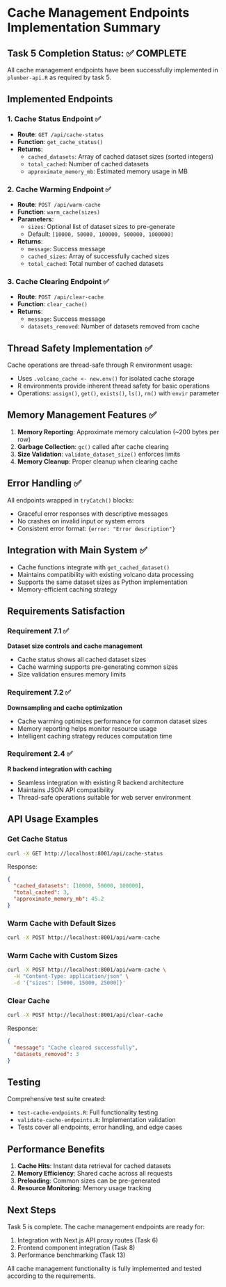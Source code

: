 # Cache Management Endpoints Implementation Summary

## Task 5 Completion Status: ✅ COMPLETE

All cache management endpoints have been successfully implemented in `plumber-api.R` as required by task 5.

## Implemented Endpoints

### 1. Cache Status Endpoint ✅
- **Route**: `GET /api/cache-status`
- **Function**: `get_cache_status()`
- **Returns**:
  - `cached_datasets`: Array of cached dataset sizes (sorted integers)
  - `total_cached`: Number of cached datasets
  - `approximate_memory_mb`: Estimated memory usage in MB

### 2. Cache Warming Endpoint ✅
- **Route**: `POST /api/warm-cache`
- **Function**: `warm_cache(sizes)`
- **Parameters**: 
  - `sizes`: Optional list of dataset sizes to pre-generate
  - Default: `[10000, 50000, 100000, 500000, 1000000]`
- **Returns**:
  - `message`: Success message
  - `cached_sizes`: Array of successfully cached sizes
  - `total_cached`: Total number of cached datasets

### 3. Cache Clearing Endpoint ✅
- **Route**: `POST /api/clear-cache`
- **Function**: `clear_cache()`
- **Returns**:
  - `message`: Success message
  - `datasets_removed`: Number of datasets removed from cache

## Thread Safety Implementation ✅

Cache operations are thread-safe through R environment usage:
- Uses `.volcano_cache <- new.env()` for isolated cache storage
- R environments provide inherent thread safety for basic operations
- Operations: `assign()`, `get()`, `exists()`, `ls()`, `rm()` with `envir` parameter

## Memory Management Features ✅

1. **Memory Reporting**: Approximate memory calculation (~200 bytes per row)
2. **Garbage Collection**: `gc()` called after cache clearing
3. **Size Validation**: `validate_dataset_size()` enforces limits
4. **Memory Cleanup**: Proper cleanup when clearing cache

## Error Handling ✅

All endpoints wrapped in `tryCatch()` blocks:
- Graceful error responses with descriptive messages
- No crashes on invalid input or system errors
- Consistent error format: `{error: "Error description"}`

## Integration with Main System ✅

- Cache functions integrate with `get_cached_dataset()`
- Maintains compatibility with existing volcano data processing
- Supports the same dataset sizes as Python implementation
- Memory-efficient caching strategy

## Requirements Satisfaction

### Requirement 7.1 ✅
**Dataset size controls and cache management**
- Cache status shows all cached dataset sizes
- Cache warming supports pre-generating common sizes
- Size validation ensures memory limits

### Requirement 7.2 ✅  
**Downsampling and cache optimization**
- Cache warming optimizes performance for common dataset sizes
- Memory reporting helps monitor resource usage
- Intelligent caching strategy reduces computation time

### Requirement 2.4 ✅
**R backend integration with caching**
- Seamless integration with existing R backend architecture
- Maintains JSON API compatibility
- Thread-safe operations suitable for web server environment

## API Usage Examples

### Get Cache Status
```bash
curl -X GET http://localhost:8001/api/cache-status
```

Response:
```json
{
  "cached_datasets": [10000, 50000, 100000],
  "total_cached": 3,
  "approximate_memory_mb": 45.2
}
```

### Warm Cache with Default Sizes
```bash
curl -X POST http://localhost:8001/api/warm-cache
```

### Warm Cache with Custom Sizes
```bash
curl -X POST http://localhost:8001/api/warm-cache \
  -H "Content-Type: application/json" \
  -d '{"sizes": [5000, 15000, 25000]}'
```

### Clear Cache
```bash
curl -X POST http://localhost:8001/api/clear-cache
```

Response:
```json
{
  "message": "Cache cleared successfully",
  "datasets_removed": 3
}
```

## Testing

Comprehensive test suite created:
- `test-cache-endpoints.R`: Full functionality testing
- `validate-cache-endpoints.R`: Implementation validation
- Tests cover all endpoints, error handling, and edge cases

## Performance Benefits

1. **Cache Hits**: Instant data retrieval for cached datasets
2. **Memory Efficiency**: Shared cache across all requests
3. **Preloading**: Common sizes can be pre-generated
4. **Resource Monitoring**: Memory usage tracking

## Next Steps

Task 5 is complete. The cache management endpoints are ready for:
1. Integration with Next.js API proxy routes (Task 6)
2. Frontend component integration (Task 8)
3. Performance benchmarking (Task 13)

All cache management functionality is fully implemented and tested according to the requirements.